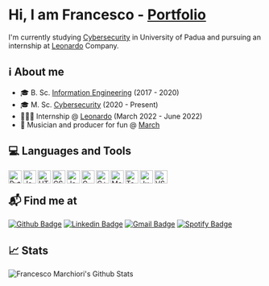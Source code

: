 # Hi, I am Francesco - [Portfolio][website]

I'm currently studying [Cybersecurity][UniPD_CS] in University of Padua and pursuing an internship at [Leonardo][Leonardo] Company.

## ℹ About me

- 🎓 B. Sc. [Information Engineering][UniPD_IE] (2017 - 2020)
- 🎓 M. Sc. [Cybersecurity][UniPD_CS] (2020 - Present)
- 🧑🏻‍💻 Internship @ [Leonardo][Leonardo] (March 2022 - June 2022)
- 🎵 Musician and producer for fun @ [March][March]

## 💻 Languages and Tools

<img align="left" alt="Python" width="26px" src="https://cdn.jsdelivr.net/gh/devicons/devicon/icons/python/python-original.svg"/>
<img align="left" alt="Java" width="26px" src="https://cdn.jsdelivr.net/gh/devicons/devicon/icons/java/java-original.svg"/>
<img align="left" alt="HTML" width="26px" src="https://cdn.jsdelivr.net/gh/devicons/devicon/icons/html5/html5-original.svg"/>
<img align="left" alt="CSS" width="26px" src="https://cdn.jsdelivr.net/gh/devicons/devicon/icons/css3/css3-original.svg"/>
<img align="left" alt="JavaScript" width="26px" src="https://cdn.jsdelivr.net/gh/devicons/devicon/icons/javascript/javascript-original.svg"/>
<img align="left" alt="C" width="26px" src="https://cdn.jsdelivr.net/gh/devicons/devicon/icons/c/c-original.svg"/>
<img align="left" alt="C++" width="26px" src="https://cdn.jsdelivr.net/gh/devicons/devicon/icons/cplusplus/cplusplus-original.svg"/>
<img align="left" alt="MatLab" width="26px" src="https://cdn.jsdelivr.net/gh/devicons/devicon/icons/matlab/matlab-original.svg"/>
<img align="left" alt="TensorFlow" width="26px" src="https://cdn.jsdelivr.net/gh/devicons/devicon/icons/tensorflow/tensorflow-original.svg"/>
<img align="left" alt="Jupyter" width="26px" src="https://cdn.jsdelivr.net/gh/devicons/devicon/icons/jupyter/jupyter-original.svg"/>
<img align="left" alt="VS Code" width="26px" src="https://cdn.jsdelivr.net/gh/devicons/devicon/icons/vscode/vscode-original.svg"/>

<br />

## 📬 Find me at

[![Github Badge](https://img.shields.io/badge/GitHub-100000?style=for-the-badge&logo=github&logoColor=white&link=https://github.com/FrancescoMarchiori)](https://github.com/FrancescoMarchiori)
[![Linkedin Badge](https://img.shields.io/badge/LinkedIn-0077B5?style=for-the-badge&logo=linkedin&logoColor=white&link=https://www.linkedin.com/in/francesco-marchiori-1b9059219/)](https://www.linkedin.com/in/francesco-marchiori-1b9059219/)
[![Gmail Badge](https://img.shields.io/badge/Gmail-D14836?style=for-the-badge&logo=gmail&logoColor=white&link=mailto:francesco.marchiori98@gmail.com)](mailto:francesco.marchiori98@gmail.com)
[![Spotify Badge](https://img.shields.io/badge/Spotify-1ED760?&style=for-the-badge&logo=spotify&logoColor=white&link=https://open.spotify.com/artist/4D9wOJm89Fd2pkYKz4dNGf?si=3ltyAANvT9qis80nsqHRyg&nd=1)](https://open.spotify.com/artist/4D9wOJm89Fd2pkYKz4dNGf?si=3ltyAANvT9qis80nsqHRyg&nd=1)

## 📈 Stats

<img alt="Francesco Marchiori's Github Stats" src="https://github-readme-stats.vercel.app/api?username=FrancescoMarchiori&show_icons=true&hide_border=true" />


[website]: https://francescomarchiori.github.io/
[UniPD_IE]: https://en.didattica.unipd.it/off/2017/LT/IN/IN0513
[UniPD_CS]: https://en.didattica.unipd.it/off/2020/LM/SC/SC2542
[Leonardo]: https://www.leonardo.com/
[March]: https://open.spotify.com/artist/4D9wOJm89Fd2pkYKz4dNGf?si=3ltyAANvT9qis80nsqHRyg&nd=1